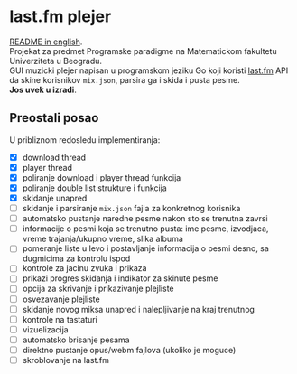 # last.fm plejer
[README in english](README.md). <br>
Projekat za predmet Programske paradigme na Matematickom fakultetu Univerziteta u Beogradu. <br>
GUI muzicki plejer napisan u programskom jeziku Go koji koristi [last.fm](https://www.last.fm/) API da skine korisnikov `mix.json`, parsira ga i skida i pusta pesme. <br>
**Jos uvek u izradi**.

## Preostali posao
U pribliznom redosledu implementiranja:
- [x] download thread
- [x] player thread
- [x] poliranje download i player thread funkcija
- [x] poliranje double list strukture i funkcija
- [x] skidanje unapred
- [ ] skidanje i parsiranje `mix.json` fajla za konkretnog korisnika
- [ ] automatsko pustanje naredne pesme nakon sto se trenutna zavrsi
- [ ] informacije o pesmi koja se trenutno pusta: ime pesme, izvodjaca, vreme trajanja/ukupno vreme, slika albuma
- [ ] pomeranje liste u levo i postavljanje informacija o pesmi desno, sa dugmicima za kontrolu ispod
- [ ] kontrole za jacinu zvuka i prikaza
- [ ] prikazi progres skidanja i indikator za skinute pesme
- [ ] opcija za skrivanje i prikazivanje plejliste
- [ ] osvezavanje plejliste
- [ ] skidanje novog miksa unapred i nalepljivanje na kraj trenutnog
- [ ] kontrole na tastaturi
- [ ] vizuelizacija
- [ ] automatsko brisanje pesama
- [ ] direktno pustanje opus/webm fajlova (ukoliko je moguce)
- [ ] skroblovanje na last.fm
